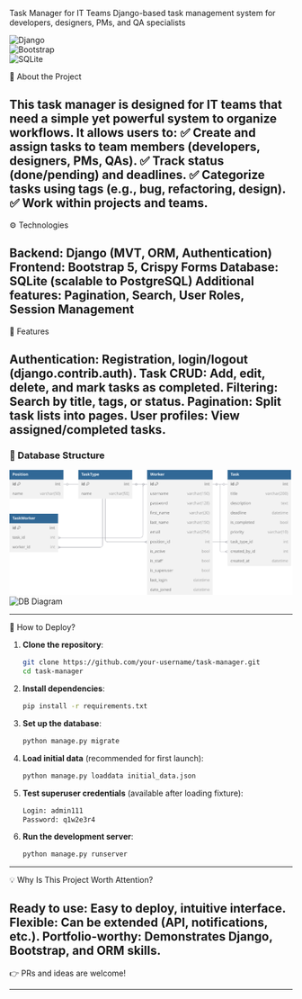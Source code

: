 Task Manager for IT Teams
Django-based task management system for developers, designers, PMs, and QA specialists

![Django](https://img.shields.io/badge/Django-092E20?style=for-the-badge&logo=django&logoColor=white)  
![Bootstrap](https://img.shields.io/badge/Bootstrap-563D7C?style=for-the-badge&logo=bootstrap&logoColor=white)  
![SQLite](https://img.shields.io/badge/SQLite-07405E?style=for-the-badge&logo=sqlite&logoColor=white)  

📌 About the Project

This task manager is designed for IT teams that need a simple yet powerful system to organize workflows. It allows users to:
✅ Create and assign tasks to team members (developers, designers, PMs, QAs).
✅ Track status (done/pending) and deadlines.
✅ Categorize tasks using tags (e.g., bug, refactoring, design).
✅ Work within projects and teams.
--- 

⚙️ Technologies

Backend: Django (MVT, ORM, Authentication)
Frontend: Bootstrap 5, Crispy Forms
Database: SQLite (scalable to PostgreSQL)
Additional features: Pagination, Search, User Roles, Session Management
--- 

🔧 Features

Authentication: Registration, login/logout (django.contrib.auth).
Task CRUD: Add, edit, delete, and mark tasks as completed.
Filtering: Search by title, tags, or status.
Pagination: Split task lists into pages.
User profiles: View assigned/completed tasks.
--- 

### **📂 Database Structure**  
![DB Diagram](./docs/diagram_db.svg)  
![DB Diagram](https://dbdiagram.io/67eec2524f7afba18443e9e1)

--- 
🚀 How to Deploy?

1. **Clone the repository**:
   ```bash
   git clone https://github.com/your-username/task-manager.git
   cd task-manager
   ```

2. **Install dependencies**:
   ```bash
   pip install -r requirements.txt
   ```

3. **Set up the database**:
   ```bash
   python manage.py migrate
   ```

4. **Load initial data** (recommended for first launch):
   ```bash
   python manage.py loaddata initial_data.json
   ```

5. **Test superuser credentials** (available after loading fixture):
   ```
   Login: admin111
   Password: q1w2e3r4
   ```

6. **Run the development server**:
   ```bash
   python manage.py runserver
   ```


--- 
💡 Why Is This Project Worth Attention?

Ready to use: Easy to deploy, intuitive interface.
Flexible: Can be extended (API, notifications, etc.).
Portfolio-worthy: Demonstrates Django, Bootstrap, and ORM skills.
--- 
👉 PRs and ideas are welcome!

---

